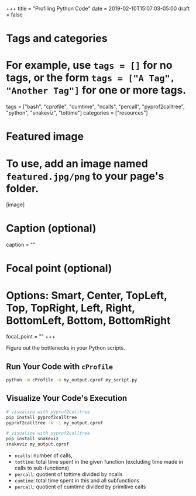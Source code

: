 +++
title = "Profiling Python Code"
date = 2019-02-10T15:07:03-05:00
draft = false

# Tags and categories
# For example, use `tags = []` for no tags, or the form `tags = ["A Tag", "Another Tag"]` for one or more tags.
tags = ["bash", "cprofile", "cumtime", "ncalls", "percall", "pyprof2calltree", "python", "snakeviz", "tottime"]
categories = ["resources"]

# Featured image
# To use, add an image named `featured.jpg/png` to your page's folder.
[image]
  # Caption (optional)
  caption = ""

  # Focal point (optional)
  # Options: Smart, Center, TopLeft, Top, TopRight, Left, Right, BottomLeft, Bottom, BottomRight
  focal_point = ""
+++

Figure out the bottlenecks in your Python scripts.

<!--more-->

## Run Your Code with `cProfile`

```bash
python -m cProfile -o my_output.cprof my_script.py
```

## Visualize Your Code's Execution

```bash
# visualize with pyprof2calltree
pip install pyprof2calltree
pyprof2calltree -k -i my_output.cprof

# visualize with pyprof2calltree
pip install snakeviz
snakeviz my_output.cprof
```

- `ncalls`: number of calls,
- `tottime`: total time spent in the given function (excluding time made in calls to sub-functions)
- `percall`: quotient of tottime divided by ncalls
- `cumtime`: total time spent in this and all subfunctions
- `percall`: quotient of cumtime divided by primitive calls
